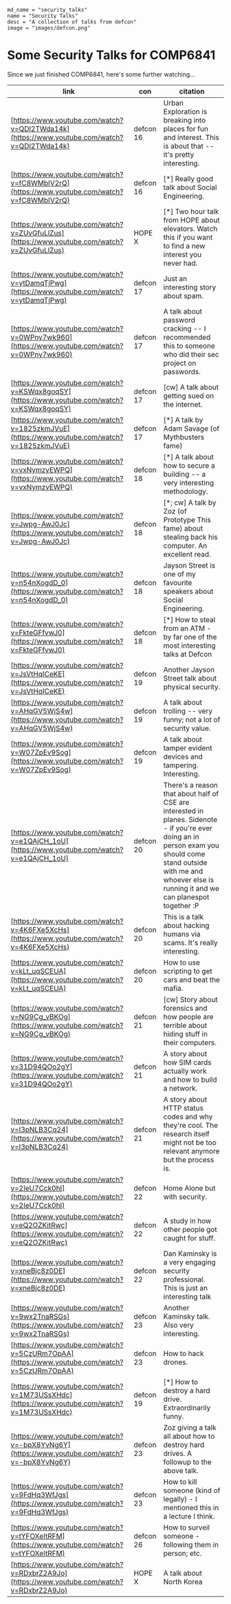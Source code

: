 ~~~
md_name = "security_talks"
name = "Security Talks"
desc = "A collection of talks from defcon"
image = "images/defcon.png"
~~~

# Some Security Talks for COMP6841

Since we just finished COMP6841, here's some further watching...

link                                       | con  |citation
-------------------------------------------|------|--------
[https://www.youtube.com/watch?v=QDl2TWda14k](https://www.youtube.com/watch?v=QDl2TWda14k)| defcon 16 | Urban Exploration is breaking into places for fun and interest. This is about that -- it's pretty interesting.
[https://www.youtube.com/watch?v=fC8WMbIV2rQ](https://www.youtube.com/watch?v=fC8WMbIV2rQ)| defcon 16 | [*] Really good talk about Social Engineering.
[https://www.youtube.com/watch?v=ZUvGfuLlZus](https://www.youtube.com/watch?v=ZUvGfuLlZus)| HOPE X| [*] Two hour talk from HOPE about elevators. Watch this if you want to find a new interest you never had.
[https://www.youtube.com/watch?v=ytDamqTjPwg](https://www.youtube.com/watch?v=ytDamqTjPwg)| defcon 17 | Just an interesting story about spam.
[https://www.youtube.com/watch?v=0WPny7wk960](https://www.youtube.com/watch?v=0WPny7wk960)| defcon 17 | A talk about password cracking -- I recommended this to someone who did their sec project on passwords.
[https://www.youtube.com/watch?v=KSWqx8goqSY](https://www.youtube.com/watch?v=KSWqx8goqSY)| defcon 17 | [cw] A talk about getting sued on the internet.
[https://www.youtube.com/watch?v=1825zkmJVuE](https://www.youtube.com/watch?v=1825zkmJVuE)| defcon 17 | [*] A talk by Adam Savage (of Mythbusters fame)
[https://www.youtube.com/watch?v=vxNymzyEWPQ](https://www.youtube.com/watch?v=vxNymzyEWPQ)| defcon 18 | [*] A talk about how to secure a building -- a very interesting methodology.
[https://www.youtube.com/watch?v=Jwpg-AwJ0Jc](https://www.youtube.com/watch?v=Jwpg-AwJ0Jc)| defcon 18 | [*; cw] A talk by Zoz (of Prototype This fame) about stealing back his computer. An excellent read.
[https://www.youtube.com/watch?v=n54nXogdD_0](https://www.youtube.com/watch?v=n54nXogdD_0)| defcon 18 | Jayson Street is one of my favourite speakers about Social Engineering.
[https://www.youtube.com/watch?v=FkteGFfvwJ0](https://www.youtube.com/watch?v=FkteGFfvwJ0)| defcon 18 | [*] How to steal from an ATM - by far one of the most interesting talks at Defcon
[https://www.youtube.com/watch?v=JsVtHqICeKE](https://www.youtube.com/watch?v=JsVtHqICeKE)| defcon 19 | Another Jayson Street talk about physical security.
[https://www.youtube.com/watch?v=AHqGV5WjS4w](https://www.youtube.com/watch?v=AHqGV5WjS4w)| defcon 19 | A talk about trolling -- very funny; not a lot of security value.
[https://www.youtube.com/watch?v=W07ZpEv9Sog](https://www.youtube.com/watch?v=W07ZpEv9Sog)| defcon 19 | A talk about tamper evident devices and tampering. Interesting.
[https://www.youtube.com/watch?v=e1QAjCH_1oU](https://www.youtube.com/watch?v=e1QAjCH_1oU)| defcon 20 | There's a reason that about half of CSE are interested in planes. Sidenote - if you're ever doing an in person exam you should come stand outside with me and whoever else is running it and we can planespot together :P
[https://www.youtube.com/watch?v=4K6FXe5XcHs](https://www.youtube.com/watch?v=4K6FXe5XcHs)| defcon 20 | This is a talk about hacking humans via scams. It's really interesting.
[https://www.youtube.com/watch?v=kLt_uqSCEUA](https://www.youtube.com/watch?v=kLt_uqSCEUA)| defcon 20 | How to use scripting to get cars and beat the mafia.
[https://www.youtube.com/watch?v=NG9Cg_vBKOg](https://www.youtube.com/watch?v=NG9Cg_vBKOg)| defcon 21 | [cw] Story about forensics and how people are terrible about hiding stuff in their computers.
[https://www.youtube.com/watch?v=31D94QOo2gY](https://www.youtube.com/watch?v=31D94QOo2gY)| defcon 21 | A story about how SIM cards actually work and how to build a network.
[https://www.youtube.com/watch?v=I3pNLB3Cq24](https://www.youtube.com/watch?v=I3pNLB3Cq24)| defcon 21 | A story about HTTP status codes and why they're cool. The research itself might not be too relevant anymore but the process is.
[https://www.youtube.com/watch?v=2IeU7Cck0hI](https://www.youtube.com/watch?v=2IeU7Cck0hI)| defcon 22 | Home Alone but with security.
[https://www.youtube.com/watch?v=eQ2OZKitRwc](https://www.youtube.com/watch?v=eQ2OZKitRwc)| defcon 22 | A study in how other people got caught for stuff.
[https://www.youtube.com/watch?v=xneBjc8z0DE](https://www.youtube.com/watch?v=xneBjc8z0DE)| defcon 22 | Dan Kaminsky is a very engaging security professional. This is just an interesting talk| though it's long...
[https://www.youtube.com/watch?v=9wx2TnaRSGs](https://www.youtube.com/watch?v=9wx2TnaRSGs)| defcon 23 | Another Kaminsky talk. Also very interesting.
[https://www.youtube.com/watch?v=5CzURm7OpAA](https://www.youtube.com/watch?v=5CzURm7OpAA)| defcon 23 | How to hack drones.
[https://www.youtube.com/watch?v=1M73USsXHdc](https://www.youtube.com/watch?v=1M73USsXHdc)| defcon 19 | [*] How to destroy a hard drive. Extraordinarily funny.
[https://www.youtube.com/watch?v=-bpX8YvNg6Y](https://www.youtube.com/watch?v=-bpX8YvNg6Y)| defcon 23 | Zoz giving a talk all about how to destroy hard drives. A followup to the above talk.
[https://www.youtube.com/watch?v=9FdHq3WfJgs](https://www.youtube.com/watch?v=9FdHq3WfJgs)| defcon 23 | How to kill someone (kind of legally) - I mentioned this in a lecture I think.
[https://www.youtube.com/watch?v=tYFOXeItRFM](https://www.youtube.com/watch?v=tYFOXeItRFM)| defcon 26 | How to surveil someone - following them in person; etc.
[https://www.youtube.com/watch?v=RDxbrZ2A9Jo](https://www.youtube.com/watch?v=RDxbrZ2A9Jo)| HOPE X| A talk about North Korea


